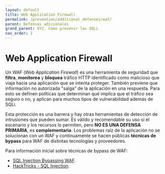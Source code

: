 ```yaml
---
layout: default
title: Web Application Firewall
permalink: /prevention/additional_defenses/waf/
parent: Defensas adicionales
grand_parent: XYZ. Cómo prevenir las SQLi
nav_order: 2
---
```


# Web Application Firewall

Un WAF (*Web Application Firewall*) es una herramienta de seguridad que **filtra**, **monitorea** y **bloquea** tráfico HTTP identificado como malicioso que viaja hacia una aplicación que se intenta proteger. También previene que información no autorizada "salga" de la aplicación en una respuesta. Para esto se definen políticas que determinan qué implica que el tráfico sea seguro o no, y aplican para muchos tipos de vulnerabilidad además de SQLi.

Esta protección es una barrera y hay otras herramientas de detección de intrusiones que pueden sumar. Es válido y recomendable su uso si el escenario y los recursos lo permiten, pero **NO ES UNA DEFENSA PRIMARIA**, es **complementaria**. Los problemas raíz de la aplicación no se solucionan con un WAF y continuamente se hacen públicas **técnicas de bypass** para WAF de distintas tecnologías y proveedores.

Para información inicial sobre técnicas de bypass de WAF: 
- [SQL Injection Bypassing WAF](https://owasp.org/www-community/attacks/SQL_Injection_Bypassing_WAF).
- [HackTricks - SQL Injection](https://book.hacktricks.xyz/pentesting-web/sql-injection#waf-bypass).